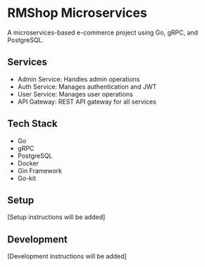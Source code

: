 # RMShop Microservices

A microservices-based e-commerce project using Go, gRPC, and PostgreSQL.

## Services
- Admin Service: Handles admin operations
- Auth Service: Manages authentication and JWT
- User Service: Manages user operations
- API Gateway: REST API gateway for all services

## Tech Stack
- Go
- gRPC
- PostgreSQL
- Docker
- Gin Framework
- Go-kit

## Setup
[Setup instructions will be added]

## Development
[Development instructions will be added]